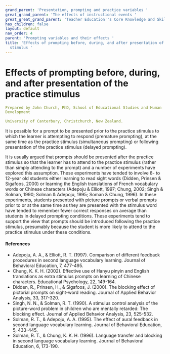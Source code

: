 ```yaml
---
grand_parent: 'Presentation, prompting and practice variables '
great_grand_parent: 'The effects of instructional events '
great_great_grand_parent: 'Teacher Education''s Core Knowledge and Skills.'
has_children: false
layout: default
nav_order: 4
parent: 'Prompting variables and their effects '
title: 'Effects of prompting before, during, and after presentation of the practice
  stimulus '
---
```

# Effects of prompting before, during, and after presentation of the practice stimulus


```yaml
Prepared by John Church, PhD, School of Educational Studies and Human
Development

University of Canterbury, Christchurch, New Zealand.
```


It is possible for a prompt to be presented prior to the practice
stimulus to which the learner is attempting to respond (premature
prompting), at the same time as the practice stimulus (simultaneous
prompting) or following presentation of the practice stimulus (delayed
prompting).

It is usually argued that prompts should be presented after the practice
stimulus so that the learner has to attend to the practice stimulus
(rather than simply attending to the prompt) and a number of experiments
have explored this assumption. These experiments have tended to involve
8- to 12-year old students either learning to read sight words (Didden,
Prinsen & Sigafoos, 2000) or learning the English translations of French
vocabulary words or Chinese characters (Adepoju & Elliott, 1997; Chung,
2002; Singh & Solman, 1990; Solman & Adepoju, 1995; Soman & Chung,
1996). In these experiments, students presented with picture prompts or
verbal prompts prior to or at the same time as they are presented with
the stimulus word have tended to remember fewer correct responses on
average than students in delayed prompting conditions. These experiments
tend to support the view that prompts should be introduced following the
practice stimulus, presumably because the student is more likely to
attend to the practice stimulus under these conditions.


#### References

-   Adepoju, A. A., & Elliott, R. T. (1997). Comparison of different
    feedback procedures in second language vocabulary learning. Journal
    of Behavioral Education, 7, 477-495.
-   Chung, K. K. H. (2002). Effective use of Hanyu pinyin and English
    translations as extra stimulus prompts on learning of Chinese
    characters. Educational Psychology, 22, 149-164.
-   Didden, R., Prinsen, H., & Sigafoos, J. (2000). The blocking effect
    of pictorial prompts on sight-word reading. Journal of Applied
    Behavior Analysis, 33, 317-320.
-   Singh, N. N., & Solman, R. T. (1990). A stimulus control analysis of
    the picture-word problem in children who are mentally retarded: The
    blocking effect. Journal of Applied Behavior Analysis, 23, 525-532.
-   Solman, R. T., & Adepoju, A. A. (1995). The effect of aural feedback
    in second language vocabulary learning. Journal of Behavioral
    Education, 5, 433-445.
-   Solman, R. T., & Chung, K. K. H. (1996). Language transfer and
    blocking in second language vocabulary learning. Journal of
    Behavioral Education, 6, 173-190.
